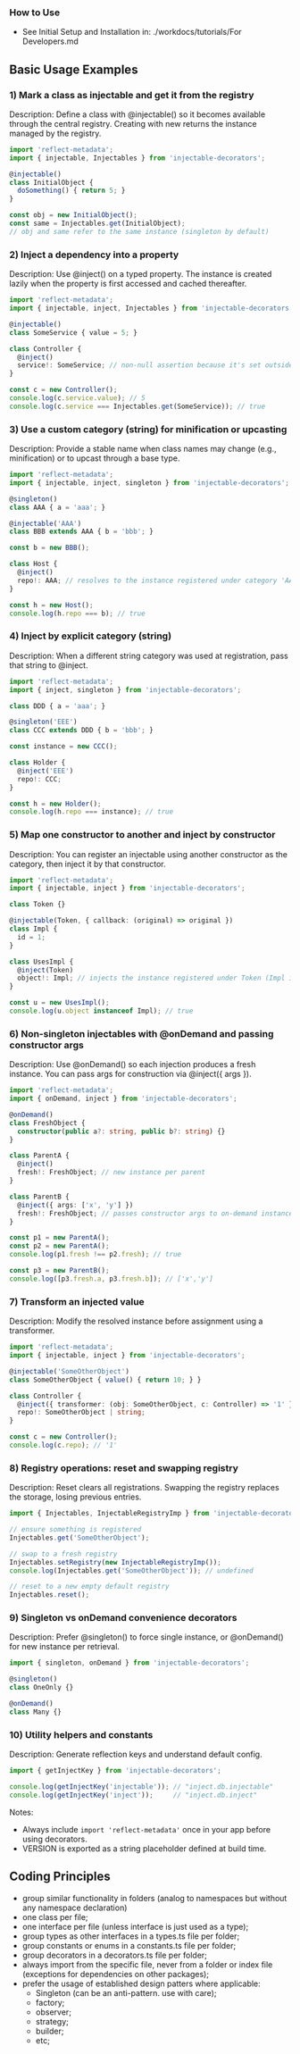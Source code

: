 ### How to Use

- See Initial Setup and Installation in: ./workdocs/tutorials/For Developers.md

## Basic Usage Examples

### 1) Mark a class as injectable and get it from the registry

Description: Define a class with @injectable() so it becomes available through the central registry. Creating with new returns the instance managed by the registry.

```typescript
import 'reflect-metadata';
import { injectable, Injectables } from 'injectable-decorators';

@injectable()
class InitialObject {
  doSomething() { return 5; }
}

const obj = new InitialObject();
const same = Injectables.get(InitialObject);
// obj and same refer to the same instance (singleton by default)
```

### 2) Inject a dependency into a property

Description: Use @inject() on a typed property. The instance is created lazily when the property is first accessed and cached thereafter.

```typescript
import 'reflect-metadata';
import { injectable, inject, Injectables } from 'injectable-decorators';

@injectable()
class SomeService { value = 5; }

class Controller {
  @inject()
  service!: SomeService; // non-null assertion because it's set outside the constructor
}

const c = new Controller();
console.log(c.service.value); // 5
console.log(c.service === Injectables.get(SomeService)); // true
```

### 3) Use a custom category (string) for minification or upcasting

Description: Provide a stable name when class names may change (e.g., minification) or to upcast through a base type.

```typescript
import 'reflect-metadata';
import { injectable, inject, singleton } from 'injectable-decorators';

@singleton()
class AAA { a = 'aaa'; }

@injectable('AAA')
class BBB extends AAA { b = 'bbb'; }

const b = new BBB();

class Host {
  @inject()
  repo!: AAA; // resolves to the instance registered under category 'AAA'
}

const h = new Host();
console.log(h.repo === b); // true
```

### 4) Inject by explicit category (string)

Description: When a different string category was used at registration, pass that string to @inject.

```typescript
import 'reflect-metadata';
import { inject, singleton } from 'injectable-decorators';

class DDD { a = 'aaa'; }

@singleton('EEE')
class CCC extends DDD { b = 'bbb'; }

const instance = new CCC();

class Holder {
  @inject('EEE')
  repo!: CCC;
}

const h = new Holder();
console.log(h.repo === instance); // true
```

### 5) Map one constructor to another and inject by constructor

Description: You can register an injectable using another constructor as the category, then inject it by that constructor.

```typescript
import 'reflect-metadata';
import { injectable, inject } from 'injectable-decorators';

class Token {}

@injectable(Token, { callback: (original) => original })
class Impl {
  id = 1;
}

class UsesImpl {
  @inject(Token)
  object!: Impl; // injects the instance registered under Token (Impl instance)
}

const u = new UsesImpl();
console.log(u.object instanceof Impl); // true
```

### 6) Non-singleton injectables with @onDemand and passing constructor args

Description: Use @onDemand() so each injection produces a fresh instance. You can pass args for construction via @inject({ args }).

```typescript
import 'reflect-metadata';
import { onDemand, inject } from 'injectable-decorators';

@onDemand()
class FreshObject {
  constructor(public a?: string, public b?: string) {}
}

class ParentA {
  @inject()
  fresh!: FreshObject; // new instance per parent
}

class ParentB {
  @inject({ args: ['x', 'y'] })
  fresh!: FreshObject; // passes constructor args to on-demand instance
}

const p1 = new ParentA();
const p2 = new ParentA();
console.log(p1.fresh !== p2.fresh); // true

const p3 = new ParentB();
console.log([p3.fresh.a, p3.fresh.b]); // ['x','y']
```

### 7) Transform an injected value

Description: Modify the resolved instance before assignment using a transformer.

```typescript
import 'reflect-metadata';
import { injectable, inject } from 'injectable-decorators';

@injectable('SomeOtherObject')
class SomeOtherObject { value() { return 10; } }

class Controller {
  @inject({ transformer: (obj: SomeOtherObject, c: Controller) => '1' })
  repo!: SomeOtherObject | string;
}

const c = new Controller();
console.log(c.repo); // '1'
```

### 8) Registry operations: reset and swapping registry

Description: Reset clears all registrations. Swapping the registry replaces the storage, losing previous entries.

```typescript
import { Injectables, InjectableRegistryImp } from 'injectable-decorators';

// ensure something is registered
Injectables.get('SomeOtherObject');

// swap to a fresh registry
Injectables.setRegistry(new InjectableRegistryImp());
console.log(Injectables.get('SomeOtherObject')); // undefined

// reset to a new empty default registry
Injectables.reset();
```

### 9) Singleton vs onDemand convenience decorators

Description: Prefer @singleton() to force single instance, or @onDemand() for new instance per retrieval.

```typescript
import { singleton, onDemand } from 'injectable-decorators';

@singleton()
class OneOnly {}

@onDemand()
class Many {}
```

### 10) Utility helpers and constants

Description: Generate reflection keys and understand default config.

```typescript
import { getInjectKey } from 'injectable-decorators';

console.log(getInjectKey('injectable')); // "inject.db.injectable"
console.log(getInjectKey('inject'));     // "inject.db.inject"
```

Notes:
- Always include `import 'reflect-metadata'` once in your app before using decorators.
- VERSION is exported as a string placeholder defined at build time.


## Coding Principles

- group similar functionality in folders (analog to namespaces but without any namespace declaration)
- one class per file;
- one interface per file (unless interface is just used as a type);
- group types as other interfaces in a types.ts file per folder;
- group constants or enums in a constants.ts file per folder;
- group decorators in a decorators.ts file per folder;
- always import from the specific file, never from a folder or index file (exceptions for dependencies on other packages);
- prefer the usage of established design patters where applicable:
  - Singleton (can be an anti-pattern. use with care);
  - factory;
  - observer;
  - strategy;
  - builder;
  - etc;
